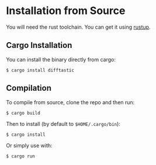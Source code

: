 # Installation from Source

You will need the rust toolchain. You can get it using [rustup](https://rustup.rs/).

## Cargo Installation

You can install the binary directly from cargo:

```
$ cargo install difftastic
```

## Compilation

To compile from source, clone the repo and then run:

```
$ cargo build
```

Then to install (by default to `$HOME/.cargo/bin`):

```
$ cargo install
```

Or simply use with:

```
$ cargo run
```
